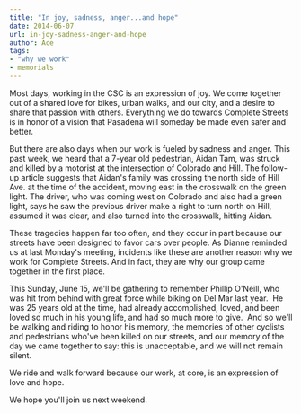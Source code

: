 ```yaml
---
title: "In joy, sadness, anger...and hope"
date: 2014-06-07
url: in-joy-sadness-anger-and-hope
author: Ace
tags:
- "why we work"
- memorials
---
```


Most days, working in the CSC is an expression of joy. We come together out of a shared love for bikes, urban walks, and our city, and a desire to share that passion with others. Everything we do towards Complete Streets is in honor of a vision that Pasadena will someday be made even safer and better.

But there are also days when our work is fueled by sadness and anger. This past week, we heard that a 7-year old pedestrian, Aidan Tam, was struck and killed by a motorist at the intersection of Colorado and Hill. The follow-up article suggests that Aidan's family was crossing the north side of Hill Ave. at the time of the accident, moving east in the crosswalk on the green light. The driver, who was coming west on Colorado and also had a green light, says he saw the previous driver make a right to turn north on Hill, assumed it was clear, and also turned into the crosswalk, hitting Aidan.


These tragedies happen far too often, and they occur in part because our streets have been designed to favor cars over people. As Dianne reminded us at last Monday's meeting, incidents like these are another reason why we work for Complete Streets. And in fact, they are why our group came together in the first place.


This Sunday, June 15, we'll be gathering to remember Phillip O'Neill, who was hit from behind with great force while biking on Del Mar last year.  He was 25 years old at the time, had already accomplished, loved, and been loved so much in his young life, and had so much more to give.  And so we'll be walking and riding to honor his memory, the memories of other cyclists and pedestrians who've been killed on our streets, and our memory of the day we came together to say: this is unacceptable, and we will not remain silent.

We ride and walk forward because our work, at core, is an expression of love and hope.

We hope you'll join us next weekend.